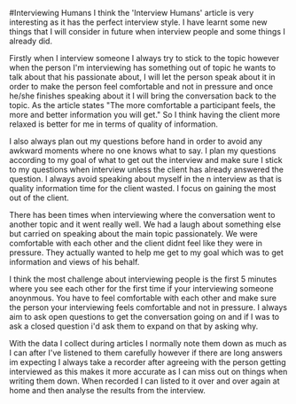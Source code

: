 #Interviewing Humans
I think the 'Interview Humans' article is very interesting as it has the perfect interview style. I have learnt some new things that I will consider in future when interview people and some things I already did. 

Firstly when I interview someone I always try to stick to the topic however when the person I'm interviewing has something out of topic he wants to talk about that his passionate about, I will let the person speak about it in order to make the person feel comfortable and not in pressure and once he/she finishes speaking about it I will bring the conversation back to the topic. As the article states "The more comfortable a participant feels, the more and better information you will get." So I think having the client more relaxed is better for me in terms of quality of information. 

I also always plan out my questions before hand in order to avoid any awkward moments where no one knows what to say. I plan my questions according to my goal of what to get out the interview and make sure I stick to my questions when interview unless the client has already answered the question. I always avoid speaking about myself in the n interview as that is quality information time for the client wasted. I focus on gaining the most out of the client. 

There has been times when interviewing where the conversation went to another topic and it went really well. We had a laugh about something else but carried on speaking about the main topic passionately. We were comfortable with each other and the client didnt feel like they were in pressure. They actually wanted to help me get to my goal which was to get information and views of his behalf. 

I think the most challenge about interviewing people is the first 5 minutes where you see each other for the first time if your interviewing someone anoynmous. You have to feel comfortable with each other and make sure the person your interviewing feels comfortable and not in pressure. I always aim to ask open questions to get the conversation going on and if I was to ask a closed question i'd ask them to expand on that by asking why. 

With the data I collect during articles I normally note them down as much as I can after I've listened to them carefully however if there are long answers im expecting I always take a recorder after agreeing with the person getting interviewed as this makes it more accurate as I can miss out on things when writing them down. When recorded I can listed to it over and over again at home and then analyse the results from the interview. 

